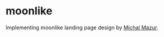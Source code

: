 # moonlike

Implementing moonlike landing page design by [Michal Mazur](https://dribbble.com/Mihl).
